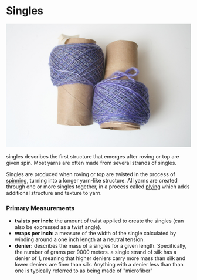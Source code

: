 # Singles

![](../.gitbook/assets/3299380830_e09f66db1c_k%20%281%29.jpg)

singles describes the first structure that emerges after roving or top are given spin. Most yarns are often made from several strands of singles. 

Singles are produced when roving or top are twisted in the process of [spinning](../process/spinning/), turning into a longer yarn-like structure. All yarns are created through one or more singles together, in a process called [plying](../process/plying/) which adds additional structure and texture to yarn.

### **Primary Measurements**

* **twists per inch:** the amount of twist applied to create the singles \(can also be expressed as a twist angle\). 
* **wraps per inch:** a measure of the width of the single calculated by winding around a one inch length at a neutral tension. 
* **denier:** describes the mass of a singles for a given length. Specifically, the number of grams per 9000 meters. a single strand of silk has a denier of 1, meaning that higher deniers carry more mass than silk and lower deniers are finer than silk. Anything with a denier less than than one is typically referred to as being made of "microfiber"

